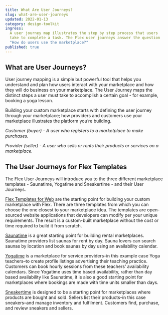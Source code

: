 ```yaml
---
title: What Are User Journeys?
slug: what-are-user-journeys
updated: 2022-01-13
category: design-toolkit
ingress:
  A user journey map illustrates the step by step process that users
  take to complete a task. The Flex user journeys answer the question
  "How do users use the marketplace?"
published: true
---
```


## What are User Journeys?

User journey mapping is a simple but powerful tool that helps you
understand and plan how users interact with your marketplace and how
they will do business on your marketplace. The User Journey maps the
distinct steps a user must take to accomplish a certain goal - for
example, booking a yoga lesson.

Building your custom marketplace starts with defining the user journey
through your marketplace; how providers and customers use your
marketplace illustrates the platform you’re building.

_Customer (buyer) - A user who registers to a marketplace to make
purchases._

_Provider (seller) - A user who sells or rents their products or
services on a marketplace._

## The User Journeys for Flex Templates

The Flex User Journeys will introduce you to the three different
marketplace templates - Saunatime, Yogatime and Sneakertime - and their
User Journeys.

[Flex Templates for Web](/operator-guides/concepts/#flex-templates-for-web-ftw)
are the starting point for building your custom marketplace with Flex.
There are three templates from which you can choose the one closest to
your marketplace idea. The templates are open-sourced website
applications that developers can modify per your unique requirements.
The result is a custom-built marketplace without the cost or time
required to build it from scratch.

[Saunatime](/design-toolkit/user-journey-saunatime/) is a great starting
point for building rental marketplaces. Saunatime providers list saunas
for rent by day. Sauna lovers can search saunas by location and book
saunas by day using an availability calendar.

[Yogatime](/design-toolkit/user-journey-yogatime/) is a marketplace for
service providers–in this example case Yoga teachers–to create profile
listings advertising their teaching practice. Customers can book hourly
sessions from these teachers’ availability calendars. Since Yogatime
uses time based availability, rather than day based availability like
Saunatime, it is also a good starting point for marketplaces where
bookings are made with time units smaller than days.

[Sneakertime](/design-toolkit/user-journey-sneakertime/) is designed to
be a starting point for marketplaces where products are bought and sold.
Sellers list their products–in this case sneakers–and manage inventory
and fulfilment. Customers find, purchase, and review sneakers and
sellers.
